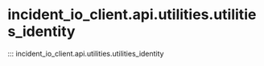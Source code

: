 # incident_io_client.api.utilities.utilities_identity

::: incident_io_client.api.utilities.utilities_identity